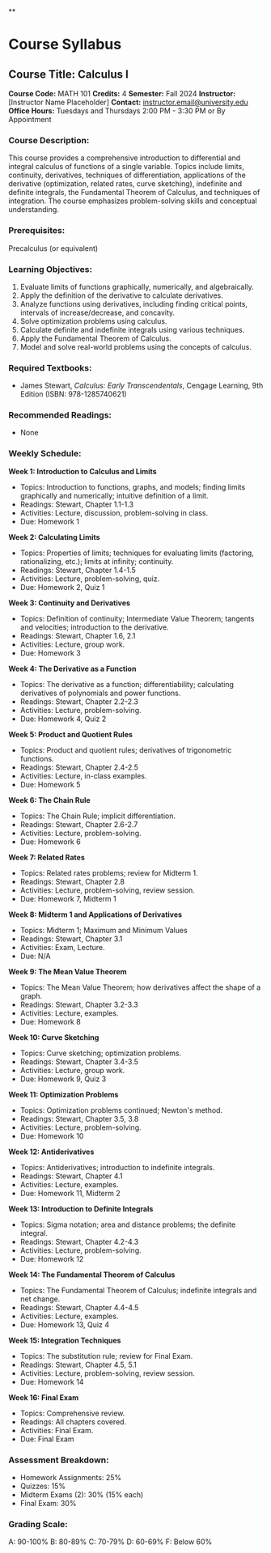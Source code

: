 **
# Course Syllabus
## Course Title: Calculus I
**Course Code:** MATH 101
**Credits:** 4
**Semester:** Fall 2024
**Instructor:** [Instructor Name Placeholder]
**Contact:** instructor.email@university.edu
**Office Hours:** Tuesdays and Thursdays 2:00 PM - 3:30 PM or By Appointment

### Course Description:
This course provides a comprehensive introduction to differential and integral calculus of functions of a single variable. Topics include limits, continuity, derivatives, techniques of differentiation, applications of the derivative (optimization, related rates, curve sketching), indefinite and definite integrals, the Fundamental Theorem of Calculus, and techniques of integration. The course emphasizes problem-solving skills and conceptual understanding.

### Prerequisites:
Precalculus (or equivalent)

### Learning Objectives:
1.  Evaluate limits of functions graphically, numerically, and algebraically.
2.  Apply the definition of the derivative to calculate derivatives.
3.  Analyze functions using derivatives, including finding critical points, intervals of increase/decrease, and concavity.
4.  Solve optimization problems using calculus.
5.  Calculate definite and indefinite integrals using various techniques.
6.  Apply the Fundamental Theorem of Calculus.
7.  Model and solve real-world problems using the concepts of calculus.

### Required Textbooks:
- James Stewart, *Calculus: Early Transcendentals*, Cengage Learning, 9th Edition (ISBN: 978-1285740621)

### Recommended Readings:
- None

### Weekly Schedule:
**Week 1: Introduction to Calculus and Limits**
- Topics: Introduction to functions, graphs, and models; finding limits graphically and numerically; intuitive definition of a limit.
- Readings: Stewart, Chapter 1.1-1.3
- Activities: Lecture, discussion, problem-solving in class.
- Due: Homework 1

**Week 2: Calculating Limits**
- Topics: Properties of limits; techniques for evaluating limits (factoring, rationalizing, etc.); limits at infinity; continuity.
- Readings: Stewart, Chapter 1.4-1.5
- Activities: Lecture, problem-solving, quiz.
- Due: Homework 2, Quiz 1

**Week 3: Continuity and Derivatives**
- Topics: Definition of continuity; Intermediate Value Theorem; tangents and velocities; introduction to the derivative.
- Readings: Stewart, Chapter 1.6, 2.1
- Activities: Lecture, group work.
- Due: Homework 3

**Week 4: The Derivative as a Function**
- Topics: The derivative as a function; differentiability; calculating derivatives of polynomials and power functions.
- Readings: Stewart, Chapter 2.2-2.3
- Activities: Lecture, problem-solving.
- Due: Homework 4, Quiz 2

**Week 5: Product and Quotient Rules**
- Topics: Product and quotient rules; derivatives of trigonometric functions.
- Readings: Stewart, Chapter 2.4-2.5
- Activities: Lecture, in-class examples.
- Due: Homework 5

**Week 6: The Chain Rule**
- Topics: The Chain Rule; implicit differentiation.
- Readings: Stewart, Chapter 2.6-2.7
- Activities: Lecture, problem-solving.
- Due: Homework 6

**Week 7: Related Rates**
- Topics: Related rates problems; review for Midterm 1.
- Readings: Stewart, Chapter 2.8
- Activities: Lecture, problem-solving, review session.
- Due: Homework 7, Midterm 1

**Week 8: Midterm 1 and Applications of Derivatives**
- Topics: Midterm 1; Maximum and Minimum Values
- Readings: Stewart, Chapter 3.1
- Activities: Exam, Lecture.
- Due: N/A

**Week 9: The Mean Value Theorem**
- Topics: The Mean Value Theorem; how derivatives affect the shape of a graph.
- Readings: Stewart, Chapter 3.2-3.3
- Activities: Lecture, examples.
- Due: Homework 8

**Week 10: Curve Sketching**
- Topics: Curve sketching; optimization problems.
- Readings: Stewart, Chapter 3.4-3.5
- Activities: Lecture, group work.
- Due: Homework 9, Quiz 3

**Week 11: Optimization Problems**
- Topics: Optimization problems continued; Newton's method.
- Readings: Stewart, Chapter 3.5, 3.8
- Activities: Lecture, problem-solving.
- Due: Homework 10

**Week 12: Antiderivatives**
- Topics: Antiderivatives; introduction to indefinite integrals.
- Readings: Stewart, Chapter 4.1
- Activities: Lecture, examples.
- Due: Homework 11, Midterm 2

**Week 13: Introduction to Definite Integrals**
- Topics: Sigma notation; area and distance problems; the definite integral.
- Readings: Stewart, Chapter 4.2-4.3
- Activities: Lecture, problem-solving.
- Due: Homework 12

**Week 14: The Fundamental Theorem of Calculus**
- Topics: The Fundamental Theorem of Calculus; indefinite integrals and net change.
- Readings: Stewart, Chapter 4.4-4.5
- Activities: Lecture, examples.
- Due: Homework 13, Quiz 4

**Week 15: Integration Techniques**
- Topics: The substitution rule; review for Final Exam.
- Readings: Stewart, Chapter 4.5, 5.1
- Activities: Lecture, problem-solving, review session.
- Due: Homework 14

**Week 16: Final Exam**
- Topics: Comprehensive review.
- Readings: All chapters covered.
- Activities: Final Exam.
- Due: Final Exam

### Assessment Breakdown:
- Homework Assignments: 25%
- Quizzes: 15%
- Midterm Exams (2): 30% (15% each)
- Final Exam: 30%

### Grading Scale:
A: 90-100%
B: 80-89%
C: 70-79%
D: 60-69%
F: Below 60%